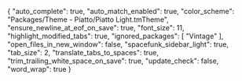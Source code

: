 {
	"auto_complete": true,
	"auto_match_enabled": true,
	"color_scheme": "Packages/Theme - Piatto/Piatto Light.tmTheme",
	"ensure_newline_at_eof_on_save": true,
	"font_size": 11,
	"highlight_modified_tabs": true,
	"ignored_packages":
	[
		"Vintage"
	],
	"open_files_in_new_window": false,
	"spacefunk_sidebar_light": true,
	"tab_size": 2,
	"translate_tabs_to_spaces": true,
	"trim_trailing_white_space_on_save": true,
	"update_check": false,
	"word_wrap": true
}
